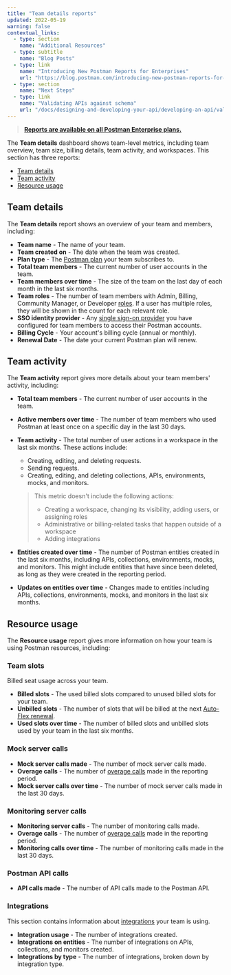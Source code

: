 ```yaml
---
title: "Team details reports"
updated: 2022-05-19
warning: false
contextual_links:
  - type: section
    name: "Additional Resources"
  - type: subtitle
    name: "Blog Posts"
  - type: link
    name: "Introducing New Postman Reports for Enterprises"
    url: "https://blog.postman.com/introducing-new-postman-reports-for-enterprises/"
  - type: section
    name: "Next Steps"
  - type: link
    name: "Validating APIs against schema"
    url: "/docs/designing-and-developing-your-api/developing-an-api/validating-elements-against-schema/"
---
```


> [**Reports are available on all Postman Enterprise plans.**](https://www.postman.com/pricing)

The **Team details** dashboard shows team-level metrics, including team overview, team size, billing details, team activity, and workspaces. This section has three reports:

* [Team details](#team-details)
* [Team activity](#team-activity)
* [Resource usage](#resource-usage)

## Team details

The **Team details** report shows an overview of your team and members, including:

* **Team name** - The name of your team.
* **Team created on** - The date when the team was created.
* **Plan type** - The [Postman plan](https://www.postman.com/pricing/) your team subscribes to.
* **Total team members** - The current number of user accounts in the team.
* **Team members over time** - The size of the team on the last day of each month in the last six months.
* **Team roles** - The number of team members with Admin, Billing, Community Manager, or Developer [roles](/docs/collaborating-in-postman/roles-and-permissions/). If a user has multiple roles, they will be shown in the count for each relevant role.
* **SSO identity provider** - Any [single sign-on provider](/docs/administration/sso/intro-sso/) you have configured for team members to access their Postman accounts.
* **Billing Cycle** - Your account's billing cycle (annual or monthly).
* **Renewal Date** - The date your current Postman plan will renew.

## Team activity

The **Team activity** report gives more details about your team members' activity, including:

* **Total team members** - The current number of user accounts in the team.
* **Active members over time** - The number of team members who used Postman at least once on a specific day in the last 30 days.
* **Team activity** - The total number of user actions in a workspace in the last six months. These actions include:

    * Creating, editing, and deleting requests.
    * Sending requests.
    * Creating, editing, and deleting collections, APIs, environments, mocks, and monitors.

    > This metric doesn't include the following actions:
    >
    > * Creating a workspace, changing its visibility, adding users, or assigning roles
    > * Administrative or billing-related tasks that happen outside of a workspace
    > * Adding integrations

* **Entities created over time** - The number of Postman entities created in the last six months, including APIs, collections, environments, mocks, and monitors. This might include entities that have since been deleted, as long as they were created in the reporting period.
* **Updates on entities over time** - Changes made to entities including APIs, collections, environments, mocks, and monitors in the last six months.

## Resource usage

The **Resource usage** report gives more information on how your team is using Postman resources, including:

### Team slots

Billed seat usage across your team.

* **Billed slots** - The used billed slots compared to unused billed slots for your team.
* **Unbilled slots** - The number of slots that will be billed at the next [Auto-Flex renewal](/docs/administration/billing/#utilizing-auto-flex).
* **Used slots over time** - The number of billed slots and unbilled slots used by your team in the last six months.

### Mock server calls

* **Mock server calls made** - The number of mock server calls made.
* **Overage calls** - The number of [overage calls](/docs/administration/billing/#managing-add-ons) made in the reporting period.
* **Mock server calls over time** - The number of mock server calls made in the last 30 days.

### Monitoring server calls

* **Monitoring server calls** - The number of monitoring calls made.
* **Overage calls** - The number of [overage calls](/docs/administration/billing/#managing-add-ons) made in the reporting period.
* **Monitoring calls over time** - The number of monitoring calls made in the last 30 days.

### Postman API calls

* **API calls made** - The number of API calls made to the Postman API.

### Integrations

This section contains information about [integrations](https://learning.postman.com/docs/integrations/intro-integrations/) your team is using.

* **Integration usage** - The number of integrations created.
* **Integrations on entities** - The number of integrations on APIs, collections, and monitors created.
* **Integrations by type** - The number of integrations, broken down by integration type.
